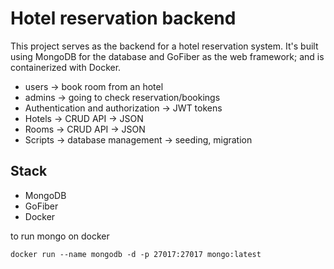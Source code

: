 # Hotel reservation backend
This project serves as the backend for a hotel reservation system. It's built using MongoDB for the database and GoFiber as the web framework; and is containerized with Docker.
 
- users -> book room from an hotel
- admins -> going to check reservation/bookings
- Authentication and authorization -> JWT tokens
- Hotels -> CRUD API -> JSON
- Rooms -> CRUD API -> JSON
- Scripts -> database management -> seeding, migration

## Stack
- MongoDB
- GoFiber
- Docker

to run mongo on docker
```
docker run --name mongodb -d -p 27017:27017 mongo:latest
```